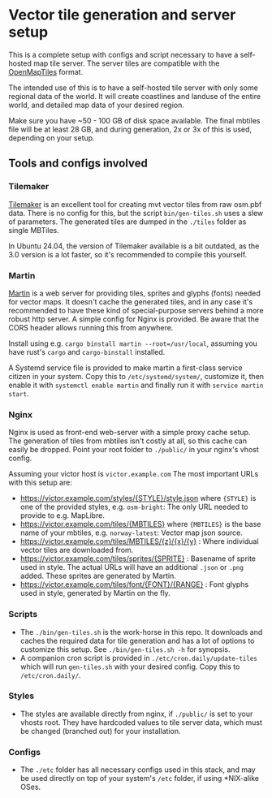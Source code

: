 # Vector tile generation and server setup

This is a complete setup with configs and script necessary to have a self-hosted
map tile server. The server tiles are compatible with the
[OpenMapTiles](https://openmaptiles.org/) format.

The intended use of this is to have a self-hosted tile server with only some
regional data of the world. It will create coastlines and landuse of the entire
world, and detailed map data of your desired region.

Make sure you have ~50 - 100 GB of disk space available. The final mbtiles file
will be at least 28 GB, and during generation, 2x or 3x of this is used,
depending on your setup.

## Tools and configs involved

### Tilemaker

[Tilemaker](https://github.com/systemed/tilemaker) is an excellent tool for
creating mvt vector tiles from raw osm.pbf data. There is no config for this,
but the script `bin/gen-tiles.sh` uses a slew of parameters. The generated tiles
are dumped in the `./tiles` folder as single MBTiles.

In Ubuntu 24.04, the version of Tilemaker available is a bit outdated, as the
3.0 version is a lot faster, so it's recommended to compile this yourself.

### Martin

[Martin](https://maplibre.org/martin/introduction.html) is a web server for
providing tiles, sprites and glyphs (fonts) needed for vector maps. It doesn't
cache the generated tiles, and in any case it's recommended to have these kind
of special-purpose servers behind a more robust http server. A simple config for
Nginx is provided. Be aware that the CORS header allows running this from
anywhere.

Install using e.g. `cargo binstall martin --root=/usr/local`, assuming you have
rust's `cargo` and `cargo-binstall` installed.

A Systemd service file is provided to make martin a first-class service citizen
in your system. Copy this to `/etc/systemd/system/`, customize it, then enable
it with `systemctl enable martin` and finally run it with `service martin
start`.

### Nginx

Nginx is used as front-end web-server with a simple proxy cache setup. The
generation of tiles from mbtiles isn't costly at all, so this cache can easily
be dropped. Point your root folder to `./public/` in your nginx's vhost config.

Assuming your victor host is `victor.example.com` The most important URLs with
this setup are:

- https://victor.example.com/styles/{STYLE}/style.json where `{STYLE}` is one of the
  provided styles, e.g. `osm-bright`: The only URL needed to provide to e.g.
  MapLibre.
- https://victor.example.com/tiles/{MBTILES} where `{MBTILES}` is the base name of
  your mbtiles, e.g. `norway-latest`: Vector map json source.
- https://victor.example.com/tiles/MBTILES/{z}/{x}/{y} : Where individual vector
  tiles are downloaded from.
- https://victor.example.com/tiles/sprites/{SPRITE} : Basename of sprite used in
  style. The actual URLs will have an additional `.json` or `.png` added. These
  sprites are generated by Martin.
- https://victor.example.com/tiles/font/{FONT}/{RANGE} : Font glyphs used in
  style, generated by Martin on the fly.

### Scripts

- The `./bin/gen-tiles.sh` is the work-horse in this repo. It downloads and
  caches the required data for tile generation and has a lot of options to
  customize this setup. See `./bin/gen-tiles.sh -h` for synopsis.
- A companion cron script is provided in `./etc/cron.daily/update-tiles` which
  will run `gen-tiles.sh` with your desired config. Copy this to
  `/etc/cron.daily/`.

### Styles

- The styles are available directly from nginx, if `./public/` is set to your
  vhosts root. They have hardcoded values to tile server data, which must be
  changed (branched out) for your installation.

### Configs

- The `./etc` folder has all necessary configs used in this stack, and may be
  used directly on top of your system's `/etc` folder, if using \*NIX-alike
  OSes.
